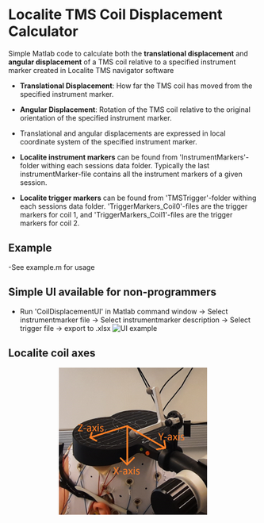 # Localite TMS Coil Displacement Calculator

Simple Matlab code to calculate both the **translational displacement** and **angular displacement** of a TMS coil relative to a specified instrument marker created in Localite TMS navigator software


- **Translational Displacement**: How far the TMS coil has moved from the specified instrument marker.
- **Angular Displacement**: Rotation of the TMS coil relative to the original orientation of the specified instrument marker.

- Translational and angular displacements are expressed in local coordinate system of the specified instrument marker.


- **Localite instrument markers** can be found from 'InstrumentMarkers'-folder withing each sessions data folder. Typically the last instrumentMarker-file contains all the instrument markers of a given session.
- **Localite trigger markers** can be found from 'TMSTrigger'-folder withing each sessions data folder. 'TriggerMarkers_Coil0'-files are the trigger markers for coil 1, and 'TriggerMarkers_Coil1'-files are the trigger markers for coil 2.

## Example

-See example.m for usage 

## Simple UI available for non-programmers
- Run 'CoilDisplacementUI' in Matlab command window
-> Select instrumentmarker file
-> Select instrumentmarker description
-> Select trigger file
-> export to .xlsx
![UI example](assets/UI_Example.gif)

## Localite coil axes
<p align="center">
  <img src="assets/Coil_axes.png" alt="Localite coil axes" width="300"/>
</p>